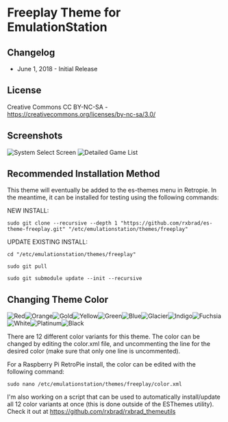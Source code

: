 # Freeplay Theme for EmulationStation

Changelog
-----------

- June 1, 2018 - Initial Release

License
-----------
Creative Commons CC BY-NC-SA - https://creativecommons.org/licenses/by-nc-sa/3.0/

Screenshots
-----------
![System Select Screen](http://i.imgur.com/wIjmpyt.png) ![Detailed Game List](http://i.imgur.com/AJSVHLx.png)

Recommended Installation Method
-----------
This theme will eventually be added to the es-themes menu in Retropie.  In the meantime, it can be installed for testing using the following commands:


NEW INSTALL:
```
sudo git clone --recursive --depth 1 "https://github.com/rxbrad/es-theme-freeplay.git" "/etc/emulationstation/themes/freeplay"
```

UPDATE EXISTING INSTALL:
```
cd "/etc/emulationstation/themes/freeplay"

sudo git pull

sudo git submodule update --init --recursive
```

Changing Theme Color
-----------
![Red](https://i.imgur.com/YLa8c8A.png)![Orange](https://i.imgur.com/TG7M0TH.png)![Gold](https://i.imgur.com/UU3v0qs.png)![Yellow](https://i.imgur.com/fqaclTh.png)![Green](https://i.imgur.com/b5TOhBK.png)![Blue](https://i.imgur.com/U47t22G.png)![Glacier](https://i.imgur.com/OoUmMJn.png)![Indigo](https://i.imgur.com/EFXJSg8.png)![Fuchsia](https://i.imgur.com/d9fSqdW.png)![White](https://i.imgur.com/nY2fYsY.png)![Platinum](https://i.imgur.com/pQtRBDA.png)![Black](https://i.imgur.com/65KWrpT.png)

There are 12 different color variants for this theme.  The color can be changed by editing the color.xml file, and uncommenting the line for the desired color (make sure that only one line is uncommented).

For a Raspberry Pi RetroPie install, the color can be edited with the following command:
```
sudo nano /etc/emulationstation/themes/freeplay/color.xml
```

I'm also working on a script that can be used to automatically install/update all 12 color variants at once (this is done outside of the ESThemes utility).  Check it out at https://github.com/rxbrad/rxbrad_themeutils
